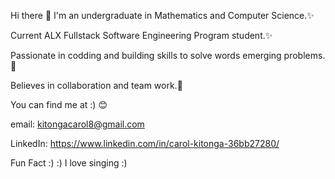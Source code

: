 Hi there 👋
I'm an undergraduate in Mathematics and Computer Science.✨

Current ALX Fullstack Software Engineering Program student.✨

Passionate in codding and building skills to solve words emerging problems.🌟

Believes in collaboration and team work.💪

You can find me at :) 😊

email: kitongacarol8@gmail.com

LinkedIn: https://www.linkedin.com/in/carol-kitonga-36bb27280/

Fun Fact :) 
:) I love singing :)
